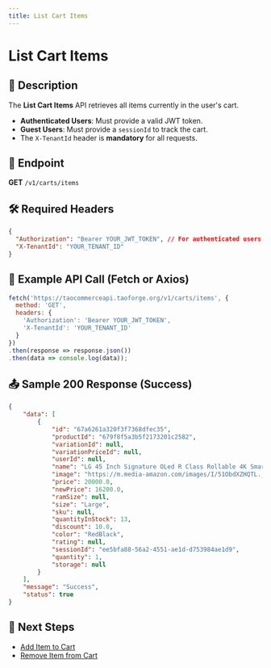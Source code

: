 ```yaml
---
title: List Cart Items
---
```


# List Cart Items

## 📌 Description
The **List Cart Items** API retrieves all items currently in the user's cart.

- **Authenticated Users**: Must provide a valid JWT token.
- **Guest Users**: Must provide a `sessionId` to track the cart.
- The `X-TenantId` header is **mandatory** for all requests.

## 🔗 Endpoint
**GET** `/v1/carts/items`

## 🛠️ Required Headers
```json
{
  "Authorization": "Bearer YOUR_JWT_TOKEN", // For authenticated users
  "X-TenantId": "YOUR_TENANT_ID"
}
```

## 📡 Example API Call (Fetch or Axios)
```javascript
fetch('https://taocommerceapi.taoforge.org/v1/carts/items', {
  method: 'GET',
  headers: {
    'Authorization': 'Bearer YOUR_JWT_TOKEN',
    'X-TenantId': 'YOUR_TENANT_ID'
  }
})
.then(response => response.json())
.then(data => console.log(data));
```

## 📤 Sample 200 Response (Success)
```json
{
    "data": [
        {
            "id": "67a6261a320f3f7368dfec35",
            "productId": "679f8f5a3b5f2173201c2582",
            "variationId": null,
            "variationPriceId": null,
            "userId": null,
            "name": "LG 45 Inch Signature OLed R Class Rollable 4K Smart Tv",
            "image": "https://m.media-amazon.com/images/I/51ObdXZHQTL._AC_UY1100_.jpg",
            "price": 20000.0,
            "newPrice": 16200.0,
            "ramSize": null,
            "size": "Large",
            "sku": null,
            "quantityInStock": 13,
            "discount": 10.0,
            "color": "RedBlack",
            "rating": null,
            "sessionId": "ee5bfa88-56a2-4551-ae1d-d753984ae1d9",
            "quantity": 1,
            "storage": null
        }
    ],
    "message": "Success",
    "status": true
}
```

## 🔗 Next Steps
- [Add Item to Cart](./add-item-to-cart.md)
- [Remove Item from Cart](./remove-cart-item.md)